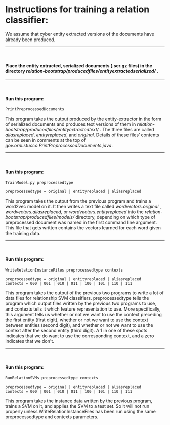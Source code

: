 # Instructions for training a relation classifier:

We assume that cyber entity extracted versions of the documents have already been produced. 

---

<br>


#### Place the entity extracted, serialized documents (.ser.gz files) in the directory *relation-bootstrap/producedfiles/entityextractedserialized/* .


---

<br>


#### Run this program:

	PrintPreprocessedDocuments

This program takes the output produced by the entity-extractor in the form of serialized documents and produces text versions of them in 
*relation-bootstrap/producedfiles/entityextractedtext/* .  The three files are called *aliasreplaced*, *entityreplaced*, and *original*.  Details of these files’ contents can be seen in comments at the top of *gov.ornl.stucco.PrintPreprocessedDocuments.java*.

---

<br>


#### Run this program:

	TrainModel.py preprocessedtype

	preprocessedtype = original | entityreplaced | aliasreplaced

This program takes the output from the previous program and trains a word2vec model on it.  It then writes a text file called *wordvectors.original* , *wordvectors.aliasreplaced*, or *wordvectors.entityreplaced* into the *relation-bootstrap/producedfiles/models/* directory, depending on which type of preprocessed document was named in the first command line argument.  This file that gets written contains the vectors learned for each word given the training data.

---

<br>


#### Run this program:

	WriteRelationInstanceFiles preprocessedtype contexts

	preprocessedtype = original | entityreplaced | aliasreplaced
	contexts = 000 | 001 | 010 | 011 | 100 | 101 | 110 | 111

This program takes the output of the previous two programs to write a lot of data files for relationship SVM classifiers.  preprocessedtype tells the program which output files written by the previous two programs to use, and contexts tells it which feature representation to use.  More specifically, this argument tells us whether or not we want to use the context preceding the first entity (first digit), whether or not we want to use the context between entities (second digit), and whether or not we want to use the context after the second entity (third digit).  A 1 in one of these spots indicates that we do want to use the corresponding context, and a zero indicates that we don't.

---

<br>


#### Run this program:

	RunRelationSVMs preprocessedtype contexts

	preprocessedtype = original | entityreplaced | aliasreplaced
	contexts = 000 | 001 | 010 | 011 | 100 | 101 | 110 | 111

This program takes the instance data written by the previous program, trains a SVM on it, and applies the SVM to a test set.  So it will not run properly unless WriteRelationInstanceFiles has been run using the same preprocessedtype and contexts parameters.



